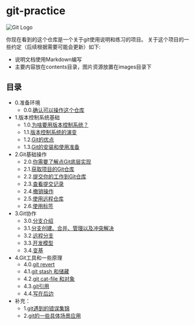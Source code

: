 # git-practice

![Git Logo](https://github.com/op-y/git-practice/blob/master/images/git.png)

你现在看到的这个仓库是一个关于git使用说明和练习的项目。
关于这个项目的一些约定（后续根据需要可能会更新）如下: 
* 说明文档使用Markdown编写
* 主要内容放在contents目录，图片资源放置在images目录下


## 目录
- 0.准备环境
   - 0.0.[确认可以操作这个仓库](https://github.com/op-y/git-practice/blob/master/contents/0/prepare-the-environment.md)
- 1.版本控制系统基础
   - 1.0.[为啥要用版本控制系统？](https://github.com/op-y/git-practice/blob/master/contents/1/why-cvs.md)
   - 1.1.[版本控制系统的演变](https://github.com/op-y/git-practice/blob/master/contents/1/vcs-on-the-way.md)
   - 1.2.[Git的优点](https://github.com/op-y/git-practice/blob/master/contents/1/advantages-of-git.md)
   - 1.3.[Git的安装和使用准备](https://github.com/op-y/git-practice/blob/master/contents/1/prepare-git.md)
- 2.Git基础操作
   - 2.0.[你需要了解点Git底层实现](https://github.com/op-y/git-practice/blob/master/contents/2/first-glance-of-git-foundation.md)
   - 2.1.[获取项目的Git仓库](https://github.com/op-y/git-practice/blob/master/contents/2/get-repository.md)
   - 2.2.[提交你的工作到Git仓库](https://github.com/op-y/git-practice/blob/master/contents/2/commit-your-work.md)
   - 2.3.[查看提交记录](https://github.com/op-y/git-practice/blob/master/contents/2/commit-history.md)
   - 2.4.[撤销操作](https://github.com/op-y/git-practice/blob/master/contents/2/revoke-operations.md)
   - 2.5.[使用远程仓库](https://github.com/op-y/git-practice/blob/master/contents/2/remote-repository.md)
   - 2.6.[使用标签](https://github.com/op-y/git-practice/blob/master/contents/2/milestone-in-project.md)
- 3.Git协作
   - 3.0.[分支介绍](https://github.com/op-y/git-practice/blob/master/contents/3/introduce-to-branch.md)
   - 3.1.[分支创建、合并、管理以及冲突解决](https://github.com/op-y/git-practice/blob/master/contents/3/branch-detail.md)
   - 3.2.[远程分支](https://github.com/op-y/git-practice/blob/master/contents/3/remote-branch.md)
   - 3.3.[开发模型](https://github.com/op-y/git-practice/blob/master/contents/3/git-branching-model.md)
   - 3.4.[变基](https://github.com/op-y/git-practice/blob/master/contents/3/rebase.md)
- 4.Git工具和一些原理
   - 4.0.[git revert](https://github.com/op-y/git-practice/blob/master/contents/4/revert.md)
   - 4.1.[git stash 和储藏](https://github.com/op-y/git-practice/blob/master/contents/4/stash.md)
   - 4.2.[git cat-file 和对象](https://github.com/op-y/git-practice/blob/master/contents/4/git-object.md)
   - 4.3.[git引用](https://github.com/op-y/git-practice/blob/master/contents/4/git-ref.md)
   - 4.4.[写在后边](https://github.com/op-y/git-practice/blob/master/contents/4/)
- 补充：
   - 1.[git遇到的错误集锦](https://github.com/op-y/git-practice/blob/master/contents/celine/error-collect.md)
   - 2.[git的一些具体场景应用](https://github.com/op-y/git-practice/blob/master/contents/celine/case-collect.md)
